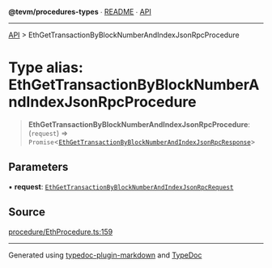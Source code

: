 **@tevm/procedures-types** ∙ [README](../README.md) ∙ [API](../API.md)

***

[API](../API.md) > EthGetTransactionByBlockNumberAndIndexJsonRpcProcedure

# Type alias: EthGetTransactionByBlockNumberAndIndexJsonRpcProcedure

> **EthGetTransactionByBlockNumberAndIndexJsonRpcProcedure**: (`request`) => `Promise`\<[`EthGetTransactionByBlockNumberAndIndexJsonRpcResponse`](EthGetTransactionByBlockNumberAndIndexJsonRpcResponse.md)\>

## Parameters

▪ **request**: [`EthGetTransactionByBlockNumberAndIndexJsonRpcRequest`](EthGetTransactionByBlockNumberAndIndexJsonRpcRequest.md)

## Source

[procedure/EthProcedure.ts:159](https://github.com/evmts/tevm-monorepo/blob/main/packages/procedures-types/src/procedure/EthProcedure.ts#L159)

***
Generated using [typedoc-plugin-markdown](https://www.npmjs.com/package/typedoc-plugin-markdown) and [TypeDoc](https://typedoc.org/)
